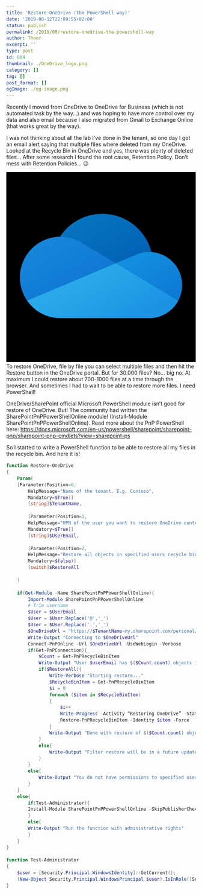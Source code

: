 ```yaml
---
title: 'Restore-OneDrive (the PowerShell way)'
date: '2019-08-12T22:09:55+02:00'
status: publish
permalink: /2019/08/restore-onedrive-the-powershell-way
author: Thoor
excerpt: ''
type: post
id: 604
thumbnail: ./OneDrive_logo.png
category: []
tag: []
post_format: []
ogImage: ./og-image.png
---
```

Recently I moved from OneDrive to OneDrive for Business (which is not automated task by the way…) and was hoping to have more control over my data and also email because I also migrated from Gmail to Exchange Online (that works great by the way).

I was not thinking about all the lab I’ve done in the tenant, so one day I got an email alert saying that multiple files where deleted from my OneDrive. Looked at the Recycle Bin in OneDrive and yes, there was plenty of deleted files… After some research I found the root cause, Retention Policy. Don’t mess with Retention Policies… 😉

![OneDrive](./OneDrive_logo.png)
To restore OneDrive, file by file you can select multiple files and then hit the Restore button in the OneDrive portal. But for 30.000 files? No… big no. At maximum I could restore about 700-1000 files at a time through the browser. And sometimes I had to wait to be able to restore more files. I need PowerShell!

OneDrive/SharePoint official Microsoft PowerShell module isn’t good for restore of OneDrive. But! The community had written the SharePointPnPPowerShellOnline module! (Install-Module SharePointPnPPowerShellOnline). Read more about the PnP PowerShell here: <https://docs.microsoft.com/en-us/powershell/sharepoint/sharepoint-pnp/sharepoint-pnp-cmdlets?view=sharepoint-ps>

So I started to write a PowerShell function to be able to restore all my files in the recycle bin. And here it is!

```powershell
function Restore-OneDrive
{
    Param(
    [Parameter(Position=0,
        HelpMessage="Name of the tenant. E.g. Contoso", 
        Mandatory=$True)]
        [string]$TenantName,

        [Parameter(Position=1,
        HelpMessage="UPN of the user you want to restore OneDrive content", 
        Mandatory=$True)]
        [string]$UserEmail,

        [Parameter(Position=2,
        HelpMessage="Restore all objects in specified users recycle bin", 
        Mandatory=$false)]
        [switch]$RestoreAll
    
    )

    if(Get-Module -Name SharePointPnPPowerShellOnline){
        Import-Module SharePointPnPPowerShellOnline
        # Trim username
        $User = $UserEmail
        $User = $User.Replace('@','_')
        $User = $User.Replace('.','_')
        $OneDriveUrl = "https://$TenantName-my.sharepoint.com/personal/$User"
        Write-Output "Connecting to $OneDriveUrl"
        Connect-PnPOnline -Url $OneDriveUrl -UseWebLogin -Verbose
        if(Get-PnPConnection){
            $Count = Get-PnPRecycleBinItem
            Write-Output "User $userEmail has $($Count.count) objects in OneDrive Recycle Bin"
            if($RestoreAll){
                Write-Verbose "Starting restore..."
                $RecycleBinItem = Get-PnPRecycleBinItem
                $i = 0
                foreach ($item in $RecycleBinItem)
                {
                    $i++
                    Write-Progress -Activity “Restoring OneDrive” -Status "Restore file $i of $($count.count)" -PercentComplete (($i / $Count.count)*100)
                    Restore-PnPRecycleBinItem -Identity $item -Force
                }
                Write-Output "Done with restore of $($Count.count) objects"
            }
            else{
                Write-Output "Filter restore will be in a future update..."
            }
        }
        else{
            Write-Output "You do not have permissions to specified users OneDrive, add your admin account as secondary admin"
        }
    }
    else{
        if(Test-Administrator){
        Install-Module SharePointPnPPowerShellOnline -SkipPublisherCheck -AllowClobber
        }
        else{
        Write-Output "Run the function with administrative rights"
        }
    }
}

function Test-Administrator  
{  
    $user = [Security.Principal.WindowsIdentity]::GetCurrent();
    (New-Object Security.Principal.WindowsPrincipal $user).IsInRole([Security.Principal.WindowsBuiltinRole]::Administrator)  
}
```